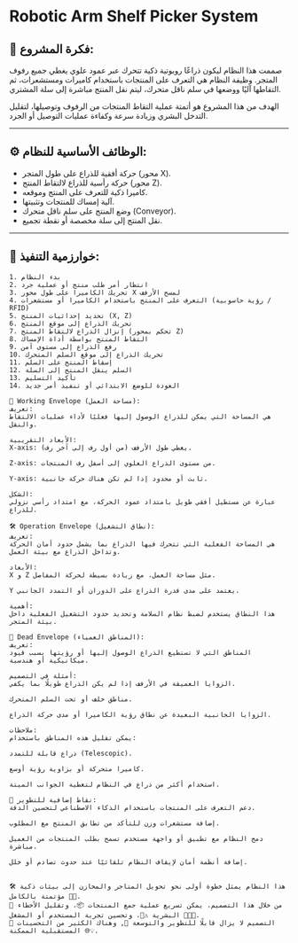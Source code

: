 # Robotic Arm Shelf Picker System

## 🧠 فكرة المشروع:

صممت هذا النظام ليكون ذراعًا روبوتية ذكية تتحرك عبر عمود علوي يغطي جميع رفوف المتجر. وظيفة النظام هي التعرف على المنتجات باستخدام كاميرات ومستشعرات، ثم التقاطها آليًا ووضعها في سلم ناقل متحرك، ليتم نقل المنتج مباشرة إلى سلة المشتري.

الهدف من هذا المشروع هو أتمتة عملية التقاط المنتجات من الرفوف وتوصيلها، لتقليل التدخل البشري وزيادة سرعة وكفاءة عمليات التوصيل أو الجرد.

---

## ⚙️ الوظائف الأساسية للنظام:

- حركة أفقية للذراع على طول المتجر (محور X).
- حركة رأسية للذراع لالتقاط المنتج (محور Z).
- كاميرا ذكية للتعرف على المنتج وموقعه.
- آلية إمساك للمنتجات وتثبيتها.
- وضع المنتج على سلم ناقل متحرك (Conveyor).
- نقل المنتج إلى سلة مخصصة أو نقطة تجميع.

---

## 🔄 خوارزمية التنفيذ:

```plaintext
1. بدء النظام
2. انتظار أمر طلب منتج أو عملية جرد
3. تحريك الكاميرا على طول محور X لمسح الأرفف
4. التعرف على المنتج باستخدام الكاميرا أو مستشعرات (رؤية حاسوبية / RFID)
5. تحديد إحداثيات المنتج (X, Z)
6. تحريك الذراع إلى موقع المنتج
7. إنزال الذراع لالتقاط المنتج (تحكم بمحور Z)
8. التقاط المنتج بواسطة أداة الإمساك
9. رفع الذراع إلى مستوى آمن
10. تحريك الذراع إلى موقع السلم المتحرك
11. إسقاط المنتج على السلم
12. السلم ينقل المنتج إلى السلة
13. تأكيد التسليم
14. العودة للوضع الابتدائي أو تنفيذ أمر جديد

📐 Working Envelope (مساحة العمل):
تعريف:
هي المساحة التي يمكن للذراع الوصول إليها فعليًا لأداء عمليات الالتقاط والنقل.

الأبعاد التقريبية:
X-axis: يغطي طول الأرفف (من أول رف إلى آخر رف).

Z-axis: من مستوى الذراع العلوي إلى أسفل رف المنتجات.

Y-axis: ثابت أو محدود إذا لم تكن هناك حركة جانبية.

الشكل:
عبارة عن مستطيل أفقي طويل بامتداد عمود الحركة، مع امتداد رأسي نزولي للذراع.

🛠️ Operation Envelope (نطاق التشغيل):
تعريف:
هي المساحة الفعلية التي تتحرك فيها الذراع بما يشمل حدود أمان الحركة وتداخل الذراع مع بيئة العمل.

الأبعاد:
X و Z مثل مساحة العمل، مع زيادة بسيطة لحركة المفاصل.

Y يعتمد على مدى قدرة الذراع على الدوران أو التمدد الجانبي.

أهمية:
هذا النطاق يستخدم لضبط نظام السلامة وتحديد حدود التشغيل الفعلية داخل بيئة المتجر.

🚫 Dead Envelope (المناطق العمياء):
تعريف:
المناطق التي لا تستطيع الذراع الوصول إليها أو رؤيتها بسبب قيود ميكانيكية أو هندسية.

أمثلة في التصميم:
الزوايا العميقة في الأرفف إذا لم يكن الذراع طويلًا بما يكفي.

مناطق خلف أو تحت السلم المتحرك.

الزوايا الجانبية البعيدة عن نطاق رؤية الكاميرا أو مدى حركة الذراع.

ملاحظات:
يمكن تقليل هذه المناطق باستخدام:

ذراع قابلة للتمدد (Telescopic).

كاميرا متحركة أو بزاوية رؤية أوسع.

استخدام أكثر من ذراع في النظام لتغطية الجوانب الميتة.

📌 نقاط إضافية للتطوير:
دعم التعرف على المنتجات باستخدام الذكاء الاصطناعي لتحسين الدقة.

إضافة مستشعرات وزن للتأكد من تطابق المنتج مع المطلوب.

دمج النظام مع تطبيق أو واجهة مستخدم تسمح بطلب المنتجات من العميل مباشرة.

إضافة أنظمة أمان لإيقاف النظام تلقائيًا عند حدوث تصادم أو خلل.


🛠️ هذا النظام يمثل خطوة أولى نحو تحويل المتاجر والمخازن إلى بيئات ذكية مؤتمتة بالكامل 🤖🏪.
🚀 من خلال هذا التصميم، يمكن تسريع عملية جمع المنتجات 📦، وتقليل الأخطاء البشرية ⚠️👤، وتحسين تجربة المستخدم أو المشغل 🧑‍💼🛒.
🔄 التصميم لا يزال قابلًا للتطوير والتوسعة 🔧, وهناك الكثير من التحسينات المستقبلية الممكنة 🌐💡.

